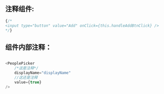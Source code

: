 ## 注释组件:

``` JavaScript
{/*
<input type="button" value="Add" onClick={this.handleAddBtnClick} />
*/}
```

## 组件内部注释：

``` JavaScript

<PeoplePicker
    /*这是注释*/
    displayName="displayName"
    //这还是注释
    value={true}
/>

```